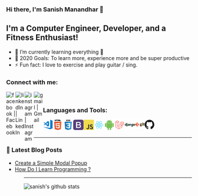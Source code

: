### Hi there, I'm Sanish Manandhar 👋

## I'm a Computer Engineer, Developer, and a Fitness Enthusiast!
- 🌱 I’m currently learning everything 🤣
- 🥅 2020 Goals: To learn more, experience more and be super productive
- ⚡ Fun fact: I love to exercise and play guitar / sing.

### Connect with me:

<a href="https://www.facebook.com/sanish.manandhar.35">
<img align="left" alt="facebook | Facebook" width="25px" src="https://cdn.jsdelivr.net/npm/simple-icons@3.4.0/icons/facebook.svg"/>
</a>
<a>
<img align="left" alt="linkedIn | LinkedIn" width="25px" src="https://cdn.jsdelivr.net/npm/simple-icons@v3/icons/linkedin.svg"/>
</a>
<a href="https://www.instagram.com/sanish__manandhar/">
<img align="left" alt="instagram | Instagram" width="25px" src="https://cdn.jsdelivr.net/npm/simple-icons@v3/icons/instagram.svg" />
</a>
<a href="https://mail.google.com/mail/u/0/#inbox">
<img align="left" alt="gmail | Gmail" width="25px" src="https://cdn.jsdelivr.net/npm/simple-icons@v3/icons/gmail.svg"/>
</a>


<br />

### Languages and Tools:
<!-- vs code -->
<img align="left" alt="Visual Studio Code" width="26px" src="https://raw.githubusercontent.com/github/explore/80688e429a7d4ef2fca1e82350fe8e3517d3494d/topics/visual-studio-code/visual-studio-code.png" />
<!-- html -->
<img align="left" alt="HTML5" width="28px" src="https://raw.githubusercontent.com/github/explore/80688e429a7d4ef2fca1e82350fe8e3517d3494d/topics/html/html.png" />
<!-- Css -->
<img align="left" alt="CSS3" width="28px" src="https://raw.githubusercontent.com/github/explore/80688e429a7d4ef2fca1e82350fe8e3517d3494d/topics/css/css.png" />
<!-- bootstrap -->
<img align="left" alt="CSS3" width="28px" src="https://raw.githubusercontent.com/github/explore/80688e429a7d4ef2fca1e82350fe8e3517d3494d/topics/bootstrap/bootstrap.png" />
<!-- js -->
<img align="left" alt="JavaScript" width="28px" src="https://raw.githubusercontent.com/github/explore/80688e429a7d4ef2fca1e82350fe8e3517d3494d/topics/javascript/javascript.png" />
<!-- React -->
<img align="left" alt="React" width="28px" src="https://raw.githubusercontent.com/github/explore/80688e429a7d4ef2fca1e82350fe8e3517d3494d/topics/react/react.png" />
<!-- Android -->
<img align="left" alt="React" width="28px" src="https://raw.githubusercontent.com/github/explore/80688e429a7d4ef2fca1e82350fe8e3517d3494d/topics/android/android.png" />
<!-- Laravel -->
<img align="left" alt="React" width="28px" src="https://raw.githubusercontent.com/github/explore/80688e429a7d4ef2fca1e82350fe8e3517d3494d/topics/laravel/laravel.png" />
<!-- Python Django -->
<img align="left" alt="React" width="28px" src="https://raw.githubusercontent.com/github/explore/80688e429a7d4ef2fca1e82350fe8e3517d3494d/topics/django/django.png" />
<!-- git -->
<img align="left" alt="Git" width="26px" src="https://raw.githubusercontent.com/github/explore/80688e429a7d4ef2fca1e82350fe8e3517d3494d/topics/git/git.png" />
<!-- github -->
<img align="left" alt="GitHub" width="26px" src="https://raw.githubusercontent.com/github/explore/78df643247d429f6cc873026c0622819ad797942/topics/github/github.png" />


<br />
<br />


---

### 📕 Latest Blog Posts
<ul>
  <li>
    <a href="https://medium.com/@sanish.manandhar20/create-a-simple-modal-popup-e5451675edb8">
    Create a Simple Modal Popup
    </a>
  </li>
  <li>
    <a href="https://medium.com/@sanish.manandhar20/how-do-i-learn-programming-dcf6fa6c489a">
    How Do I Learn Programming ?
    </a>
  </li>

<ul>

---

<img align="center" alt="sanish's github stats" src="https://github-readme-stats.codestackr.vercel.app/api?username=Sanishmdhr&show_icons=true&hide_border=true" />

